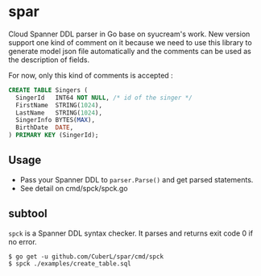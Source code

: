 # spar

Cloud Spanner DDL parser in Go base on syucream's work. New version support one kind of comment on it because we need to use this library to generate model json file automatically and the comments can be used as the description of fields. 

For now, only this kind of comments is accepted : 

``` sql
CREATE TABLE Singers (
  SingerId   INT64 NOT NULL, /* id of the singer */
  FirstName  STRING(1024),
  LastName   STRING(1024),
  SingerInfo BYTES(MAX),
  BirthDate  DATE,
) PRIMARY KEY (SingerId);
```

## Usage

- Pass your Spanner DDL to `parser.Parse()` and get parsed statements.
- See detail on cmd/spck/spck.go

## subtool

`spck` is a Spanner DDL syntax checker. It parses and returns exit code 0 if no error.

```
$ go get -u github.com/CuberL/spar/cmd/spck
$ spck ./examples/create_table.sql
```

